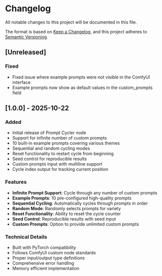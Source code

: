 # Changelog

All notable changes to this project will be documented in this file.

The format is based on [Keep a Changelog](https://keepachangelog.com/en/1.0.0/),
and this project adheres to [Semantic Versioning](https://semver.org/spec/v2.0.0.html).

## [Unreleased]

### Fixed
- Fixed issue where example prompts were not visible in the ComfyUI interface
- Example prompts now show as default values in the custom_prompts field

## [1.0.0] - 2025-10-22

### Added
- Initial release of Prompt Cycler node
- Support for infinite number of custom prompts
- 10 built-in example prompts covering various themes
- Sequential and random cycling modes
- Reset functionality to restart cycle from beginning
- Seed control for reproducible results
- Custom prompts input with multiline support
- Cycle index output for tracking current position

### Features
- **Infinite Prompt Support**: Cycle through any number of custom prompts
- **Example Prompts**: 10 pre-configured high-quality prompts
- **Sequential Cycling**: Automatically cycles through prompts in order
- **Random Mode**: Randomly selects prompts for variety
- **Reset Functionality**: Ability to reset the cycle counter
- **Seed Control**: Reproducible results with seed input
- **Custom Prompts**: Option to provide unlimited custom prompts

### Technical Details
- Built with PyTorch compatibility
- Follows ComfyUI custom node standards
- Proper input/output type definitions
- Comprehensive error handling
- Memory efficient implementation
